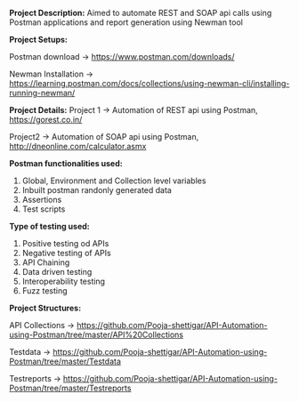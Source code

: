 **Project Description:**
Aimed to automate REST and SOAP api calls using Postman applications and report generation using Newman tool


**Project Setups:**

Postman download -> https://www.postman.com/downloads/ 

Newman Installation -> https://learning.postman.com/docs/collections/using-newman-cli/installing-running-newman/ 


**Project Details:**
Project 1 -> Automation of REST api using Postman, https://gorest.co.in/

Project2 -> Automation of SOAP api using Postman, http://dneonline.com/calculator.asmx

**Postman functionalities used:**
1. Global, Environment and Collection level variables
2. Inbuilt postman randonly generated data
3. Assertions
4. Test scripts 

**Type of testing used:**
1. Positive testing od APIs
2. Negative testing of APIs
3. API Chaining
4. Data driven testing
5. Interoperability testing
6. Fuzz testing

**Project Structures:**

API Collections -> https://github.com/Pooja-shettigar/API-Automation-using-Postman/tree/master/API%20Collections

Testdata -> https://github.com/Pooja-shettigar/API-Automation-using-Postman/tree/master/Testdata

Testreports -> https://github.com/Pooja-shettigar/API-Automation-using-Postman/tree/master/Testreports

